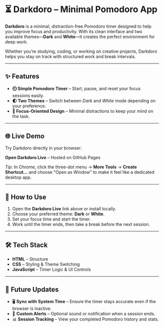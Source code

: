 <h1>⏳ Darkdoro – Minimal Pomodoro App</h1>

<p><strong>Darkdoro</strong> is a minimal, distraction-free Pomodoro timer designed to help you improve focus and productivity. With its clean interface and two available themes—<strong>Dark</strong> and <strong>White</strong>—it creates the perfect environment for deep work.</p>

<p>Whether you’re studying, coding, or working on creative projects, Darkdoro helps you stay on track with structured work and break intervals.</p>

<hr>

<h2>✨ Features</h2>
<ul>
  <li><strong>⏲️ Simple Pomodoro Timer</strong> – Start, pause, and reset your focus sessions easily.</li>
  <li><strong>🌓 Two Themes</strong> – Switch between <em>Dark</em> and <em>White</em> mode depending on your preference.</li>
  <li><strong>🎯 Focus-Oriented Design</strong> – Minimal distractions to keep your mind on the task.</li>
</ul>

<hr>

<h2>🌐 Live Demo</h2>
<p>Try Darkdoro directly in your browser:</p>
<p>
  <strong>Open Darkdoro Live</strong> – Hosted on GitHub Pages
</p>
<p><em>Tip:</em> In Chrome, click the three-dot menu → <strong>More Tools</strong> → <strong>Create Shortcut...</strong> and choose "Open as Window" to make it feel like a dedicated desktop app.</p>

<hr>

<h2>🚀 How to Use</h2>
<ol>
  <li>Open the <strong>Darkdoro Live</strong> link above or install locally.</li>
  <li>Choose your preferred theme: <strong>Dark</strong> or <strong>White</strong>.</li>
  <li>Set your focus time and start the timer.</li>
  <li>Work until the timer ends, then take a break before the next session.</li>
</ol>

<hr>

<h2>🛠️ Tech Stack</h2>
<ul>
  <li><strong>HTML</strong> – Structure</li>
  <li><strong>CSS</strong> – Styling & Theme Switching</li>
  <li><strong>JavaScript</strong> – Timer Logic & UI Controls</li>
</ul>

<hr>

<h2>📅 Future Updates</h2>
<ul>
  <li>🖥️ <strong>Sync with System Time</strong> – Ensure the timer stays accurate even if the browser is inactive.</li>
  <li>🔔 <strong>Custom Alerts</strong> – Optional sound or notification when a session ends.</li>
  <li>📊 <strong>Session Tracking</strong> – View your completed Pomodoro history and stats.</li>
</ul>
